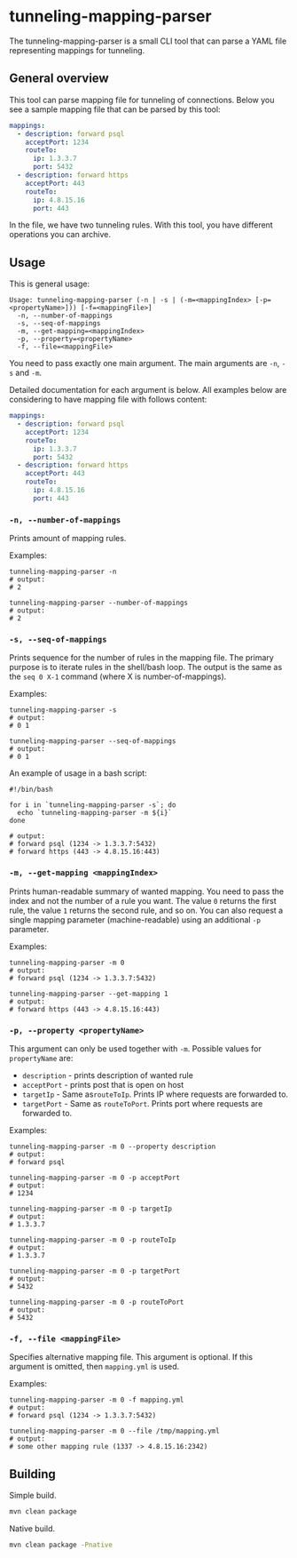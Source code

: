 # tunneling-mapping-parser

The tunneling-mapping-parser is a small CLI tool that can parse a YAML file representing mappings for tunneling.

## General overview

This tool can parse mapping file for tunneling of connections.
Below you see a sample mapping file that can be parsed by this tool:

```yaml
mappings:
  - description: forward psql
    acceptPort: 1234
    routeTo:
      ip: 1.3.3.7
      port: 5432
  - description: forward https
    acceptPort: 443
    routeTo:
      ip: 4.8.15.16
      port: 443
```

In the file, we have two tunneling rules.
With this tool, you have different operations you can archive.

## Usage

This is general usage:

```text
Usage: tunneling-mapping-parser (-n | -s | (-m=<mappingIndex> [-p=<propertyName>])) [-f=<mappingFile>]
  -n, --number-of-mappings
  -s, --seq-of-mappings
  -m, --get-mapping=<mappingIndex>
  -p, --property=<propertyName>
  -f, --file=<mappingFile>
```

You need to pass exactly one main argument.
The main arguments are `-n`, `-s` and `-m`.

Detailed documentation for each argument is below.
All examples below are considering to have mapping file with follows content:

```yaml
mappings:
  - description: forward psql
    acceptPort: 1234
    routeTo:
      ip: 1.3.3.7
      port: 5432
  - description: forward https
    acceptPort: 443
    routeTo:
      ip: 4.8.15.16
      port: 443
```

### `-n, --number-of-mappings`

Prints amount of mapping rules.

Examples:

```shell
tunneling-mapping-parser -n
# output:
# 2
```

```shell
tunneling-mapping-parser --number-of-mappings
# output:
# 2
```

### `-s, --seq-of-mappings`

Prints sequence for the number of rules in the mapping file.
The primary purpose is to iterate rules in the shell/bash loop.
The output is the same as the `seq 0 X-1` command (where X is number-of-mappings).

Examples:

```shell
tunneling-mapping-parser -s
# output:
# 0 1
```

```shell
tunneling-mapping-parser --seq-of-mappings
# output:
# 0 1
```

An example of usage in a bash script:

```shell
#!/bin/bash

for i in `tunneling-mapping-parser -s`; do
  echo `tunneling-mapping-parser -m ${i}`
done

# output:
# forward psql (1234 -> 1.3.3.7:5432)
# forward https (443 -> 4.8.15.16:443)
```

### `-m, --get-mapping <mappingIndex>`

Prints human-readable summary of wanted mapping.
You need to pass the index and not the number of a rule you want.
The value `0` returns the first rule, the value `1` returns the second rule, and so on.
You can also request a single mapping parameter (machine-readable) using an additional `-p` parameter.

Examples:

```shell
tunneling-mapping-parser -m 0
# output:
# forward psql (1234 -> 1.3.3.7:5432)
```

```shell
tunneling-mapping-parser --get-mapping 1
# output:
# forward https (443 -> 4.8.15.16:443)
```

### `-p, --property <propertyName>`

This argument can only be used together with `-m`.
Possible values for `propertyName` are:

- `description` - prints description of wanted rule
- `acceptPort` - prints post that is open on host
- `targetIp` - Same as`routeToIp`. Prints IP where requests are forwarded to.
- `targetPort` - Same as `routeToPort`. Prints port where requests are forwarded to.

Examples:

```shell
tunneling-mapping-parser -m 0 --property description
# output:
# forward psql
```

```shell
tunneling-mapping-parser -m 0 -p acceptPort
# output:
# 1234
```

```shell
tunneling-mapping-parser -m 0 -p targetIp
# output:
# 1.3.3.7
```

```shell
tunneling-mapping-parser -m 0 -p routeToIp
# output:
# 1.3.3.7
```

```shell
tunneling-mapping-parser -m 0 -p targetPort
# output:
# 5432
```

```shell
tunneling-mapping-parser -m 0 -p routeToPort
# output:
# 5432
```

### `-f, --file <mappingFile>`

Specifies alternative mapping file.
This argument is optional.
If this argument is omitted, then `mapping.yml` is used.

Examples:

```shell
tunneling-mapping-parser -m 0 -f mapping.yml
# output:
# forward psql (1234 -> 1.3.3.7:5432)
```

```shell
tunneling-mapping-parser -m 0 --file /tmp/mapping.yml
# output:
# some other mapping rule (1337 -> 4.8.15.16:2342)
```

## Building

Simple build.

```bash
mvn clean package
```

Native build.

```bash
mvn clean package -Pnative
```
